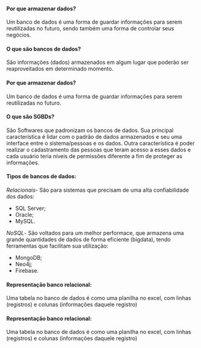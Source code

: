 #### Por que armazenar dados?

Um banco de dados é uma forma de guardar informações para serem reutilizadas no futuro, sendo também uma forma de controlar seus negócios.

#### O que são bancos de dados?

São informações (dados) armazenados em algum lugar que poderão ser reaproveitados em determinado momento.

#### Por que armazenar dados?

Um banco de dados é uma forma de guardar informações para serem reutilizadas no futuro.

#### O que são SGBDs?

São Softwares que padronizam os bancos de dados. 
Sua principal característica é lidar com o padrão de dados armazenados e seu uma interface entre o sistema/pessoas e os dados.
Outra característica é poder realizar o cadastramento das pessoas que teram acesso a esses dados e cada usuário teria níveis de permissões diferente a fim de proteger as informações.

#### Tipos de bancos de dados:

_Relacionais_- São para sistemas que precisam de uma alta confiabilidade dos dados:
- SQL Server;
- Oracle;
- MySQL.

_NoSQL_- São voltados para um melhor performace, que armazena uma grande quantidades de dados de forma eficiente (bigdata), tendo ferramentas que facilitam sua utilização:
- MongoDB;
- Neo4j;
- Firebase.

#### Representação banco relacional:

Uma tabela no banco de dados é como uma planilha no excel, com linhas (registros) e colunas (informações daquele registro)

#### Representação banco relacional:

Uma tabela no banco de dados é como uma planilha no excel, com linhas (registros) e colunas (informações daquele registro)



